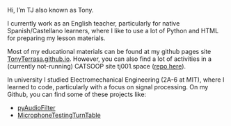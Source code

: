Hi, I’m TJ also known as Tony.

I currently work as an English teacher, particularly for native Spanish/Castellano learners, where I like to use a lot of Python and HTML for preparing my lesson materials. 

Most of my educational materials can be found at my github pages site [TonyTerrasa.github.io](TonyTerrasa.github.io). However, you can also find a lot of activities in a (currently not-running) CATSOOP site tj001.space ([repo here](https://github.com/TonyTerrasa/tj.001)).


In university I studied Electromechanical Engineering (2A-6 at MIT), where I learned to code, particularly with a focus on signal processing. On my Github, you can find some of these projects like:
- [pyAudioFilter](https://github.com/TonyTerrasa/pyAudioFilter)
- [MicrophoneTestingTurnTable](https://github.com/TonyTerrasa/MicrophoneTestingTurnTable)


<!---
TonyTerrasa/TonyTerrasa is a ✨ special ✨ repository because its `README.md` (this file) appears on your GitHub profile.
You can click the Preview link to take a look at your changes.
--->
